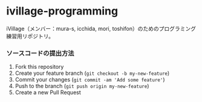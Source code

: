 # ivillage-programming

iVillage（メンバー：mura-s, icchida, mori, toshifon）のためのプログラミング練習用リポジトリ。

### ソースコードの提出方法

1. Fork this repository
2. Create your feature branch (`git checkout -b my-new-feature`)
3. Commit your changes (`git commit -am 'Add some feature'`)
4. Push to the branch (`git push origin my-new-feature`)
5. Create a new Pull Request
